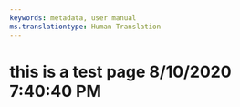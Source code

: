 ```yaml
---
keywords: metadata, user manual
ms.translationtype: Human Translation
---
```

# this is a test page 8/10/2020 7:40:40 PM